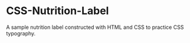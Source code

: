 # CSS-Nutrition-Label
A sample nutrition label constructed with HTML and CSS to practice CSS typography.
